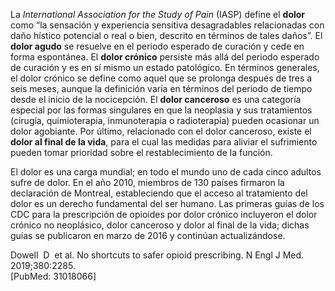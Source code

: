 La _International Association for the Study of Pain_ (IASP) define el **dolor** como “la sensación y experiencia sensitiva desagradables relacionadas con daño hístico potencial o real o bien, descrito en términos de tales daños”. El **dolor agudo** se resuelve en el periodo esperado de curación y cede en forma espontánea. El **dolor crónico** persiste más allá del periodo esperado de curación y es en sí mismo un estado patológico. En términos generales, el dolor crónico se define como aquel que se prolonga después de tres a seis meses, aunque la definición varía en términos del periodo de tiempo desde el inicio de la nocicepción. El **dolor canceroso** es una categoría especial por las formas singulares en que la neoplasia y sus tratamientos (cirugía, quimioterapia, inmunoterapia o radioterapia) pueden ocasionar un dolor agobiante. Por último, relacionado con el dolor canceroso, existe el **dolor al final de la vida**, para el cual las medidas para aliviar el sufrimiento pueden tomar prioridad sobre el restablecimiento de la función.

El dolor es una carga mundial; en todo el mundo uno de cada cinco adultos sufre de dolor. En el año 2010, miembros de 130 países firmaron la declaración de Montreal, estableciendo que el acceso al tratamiento del dolor es un derecho fundamental del ser humano. Las primeras guías de los CDC para la prescripción de opioides por dolor crónico incluyeron el dolor crónico no neoplásico, dolor canceroso y dolor al final de la vida; dichas guías se publicaron en marzo de 2016 y continúan actualizándose.

Dowell  D  et al. No shortcuts to safer opioid prescribing. N Engl J Med. 2019;380:2285.  
[PubMed: 31018066]